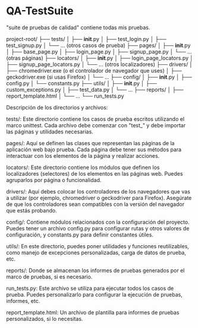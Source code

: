 # QA-TestSuite
"suite de pruebas de calidad" contiene todas mis pruebas.


project-root/
├── tests/
│   ├── __init__.py
│   ├── test_login.py
│   ├── test_signup.py
│   └── ... (otros casos de prueba)
├── pages/
│   ├── __init__.py
│   ├── base_page.py
│   ├── login_page.py
│   ├── signup_page.py
│   └── ... (otras páginas)
├── locators/
│   ├── __init__.py
│   ├── login_page_locators.py
│   ├── signup_page_locators.py
│   └── ... (otros localizadores)
├── drivers/
│   ├── chromedriver.exe (o el controlador de navegador que uses)
│   ├── geckodriver.exe (si usas Firefox)
│   └── ...
├── config/
│   ├── __init__.py
│   ├── config.py
│   └── constants.py
├── utils/
│   ├── __init__.py
│   ├── custom_exceptions.py
│   ├── test_data.py
│   └── ...
├── reports/
│   ├── report_template.html
│   └── ...
└── run_tests.py



Descripción de los directorios y archivos:

tests/: Este directorio contiene los casos de prueba escritos utilizando el marco unittest. Cada archivo debe comenzar con "test_" y debe importar las páginas y utilidades necesarias.

pages/: Aquí se definen las clases que representan las páginas de la aplicación web bajo prueba. Cada página debe tener sus métodos para interactuar con los elementos de la página y realizar acciones.

locators/: Este directorio contiene los módulos que definen los localizadores (selectores) de los elementos en las páginas web. Puedes agruparlos por página o funcionalidad.

drivers/: Aquí debes colocar los controladores de los navegadores que vas a utilizar (por ejemplo, chromedriver o geckodriver para Firefox). Asegúrate de que los controladores sean compatibles con la versión del navegador que estás probando.

config/: Contiene módulos relacionados con la configuración del proyecto. Puedes tener un archivo config.py para configurar rutas y otros valores de configuración, y constants.py para definir constantes útiles.

utils/: En este directorio, puedes poner utilidades y funciones reutilizables, como manejo de excepciones personalizadas, carga de datos de prueba, etc.

reports/: Donde se almacenan los informes de pruebas generados por el marco de pruebas, si es necesario.

run_tests.py: Este archivo se utiliza para ejecutar todos los casos de prueba. Puedes personalizarlo para configurar la ejecución de pruebas, informes, etc.

report_template.html: Un archivo de plantilla para informes de pruebas personalizados, si lo necesitas.
